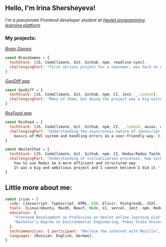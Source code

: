 <h2>Hello, I'm Irina Shersheyeva!</h2>
<p><em>I'm a passionate Frontend developer student at <a href="https://ru.hexlet.io/">Hexlet programming learning platform</a></em></p>
<h3>My projects:</h3>
<p><em><a href ="https://github.com/hikarinakano/frontend-project-44">Brain Games</a></em></p>

```javascript
const BrainGames = {
  techStack: [JS, CodeClimate, Git, Github, npm, readline-sync],
  challengingPart: "First serious project for a newcomer, was hard to understand many technologies at once"
}
```
<p><em><a href="https://github.com/hikarinakano/frontend-project-46">GenDiff app</a></em></p>

```javascript
const GenDiff = {
  techStack: [JS, CodeClimate, Git, Github, npm, CI, Jest, _.lodash],
  challengingPart: "Many of them, but doing the project was a big wictory for me!",
}
```
<p><em><a href="https://github.com/hikarinakano/frontend-project-11">RssFeed app</a></em></p>

```javascript
const RssFeed = {
  techStack: [JS, CodeClimate, Git, Github, npm, CI, _.lodash, axios, on-change, vercel, i18next],
  challengingPart: "Understanding the asyncronous nature of Javascript,
    basics of MVC system and handling errors in a user-friendly way. Big milestone for me",
}
```

```javascript
const HexletChat = {
  techStack: [JS, CodeClimate, Git, Github, npm, CI, Redux/Redux Toolkit, axios, React.js, Bootstrap, i18next, Websockets],
  challengingPart: "Understanding of initialization processes, how sockets work,
    how to use Redux in a more efficient and structured way.
    It was a big and ambitious project and I cannot believe I did it.",
}
```
<h2>Little more about me:</h2>

```javascript
const irina = {
  code: [Javascript, Typescript, HTML, CSS, Elixir, PostgresQL, JSX],
  tools: [Linux/Ubuntu, MacOS, React, Node, CI, vercel, Jest, npm, Redux/toolkit, Render, Postman/axios],
  education: { 
    "Frontend Development as Profession on Hexlet online learning platform": [2022, "present"],
    "Bachelor’s Degree on Environmental Engineering, Pskov State University": [2014, 2018],
  },
  techCommunities: { participant: "Reclaim the internet with Mozilla", },
  languages: [Russian, English, German],
}
```


